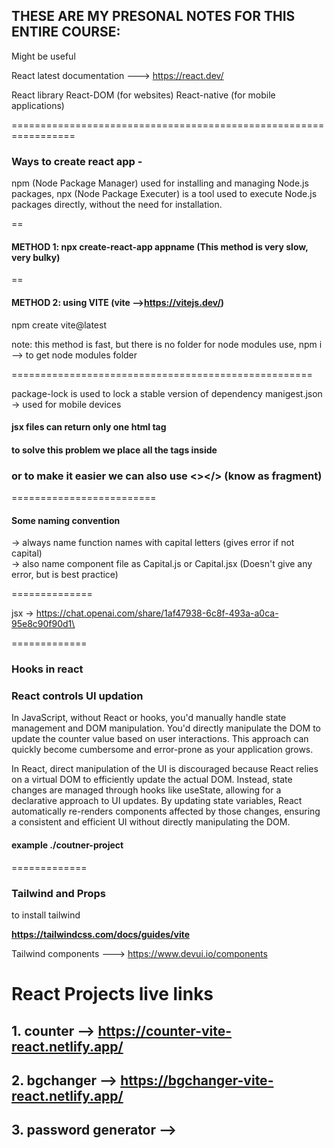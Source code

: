 
## THESE ARE MY PRESONAL NOTES FOR THIS ENTIRE COURSE:
<p>Might be useful</p>

React latest documentation ---> https://react.dev/

React library  React-DOM (for websites)
               React-native (for mobile applications)

================================================================= <br>
### Ways to create react app - 

npm (Node Package Manager) used for installing and managing Node.js packages, 
npx (Node Package Executer) is a tool used to execute Node.js packages directly, without the need for installation.

==

#### METHOD 1: npx create-react-app appname (This method is very slow, very bulky)

==

#### METHOD 2: using VITE  (vite -->https://vitejs.dev/)

npm create vite@latest

note: this method is fast, but there is no folder for node modules
      use,   npm i --> to get node modules folder

====================================================


package-lock is used to lock a stable version of dependency
manigest.json -> used for mobile devices

#### jsx files can return only one html tag
#### to solve this problem we place all the tags inside <div></div>
### or to make it easier we can also use <></> (know as fragment)


=========================

#### Some naming convention

-> always name function names with capital letters (gives error if not capital) <br>
-> also name component file as Capital.js or Capital.jsx (Doesn't give any error, but is best practice) <br>

==============

jsx -> https://chat.openai.com/share/1af47938-6c8f-493a-a0ca-95e8c90f90d1\


=============

### Hooks in react

<h3> React controls UI updation </h3>
In JavaScript, without React or hooks, you'd manually handle state management and DOM manipulation. You'd directly manipulate the DOM to update the counter value based on user interactions. This approach can quickly become cumbersome and error-prone as your application grows.

In React, direct manipulation of the UI is discouraged because React relies on a virtual DOM to efficiently update the actual DOM. Instead, state changes are managed through hooks like useState, allowing for a declarative approach to UI updates. By updating state variables, React automatically re-renders components affected by those changes, ensuring a consistent and efficient UI without directly manipulating the DOM.

 #### example ./coutner-project
=============


### Tailwind and Props

to install tailwind 

<b>https://tailwindcss.com/docs/guides/vite</b>

Tailwind components ---> https://www.devui.io/components


# React Projects live links
## 1. counter --> https://counter-vite-react.netlify.app/
## 2. bgchanger --> https://bgchanger-vite-react.netlify.app/
## 3. password generator --> 